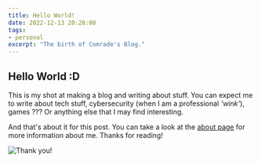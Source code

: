 ```yaml
---
title: Hello World!
date: 2022-12-13 20:28:00
tags:
- personal
excerpt: "The birth of Comrade's Blog."
---
```

## Hello World :D

This is my shot at making a blog and writing about stuff. You can expect me to write about tech stuff, cybersecurity (when I am a professional *'wink'*), games ??? Or anything else that I may find interesting.

And that's about it for this post. You can take a look at the [about page](/about) for more information about me. Thanks for reading!

![Thank you!](https://media.tenor.com/dI7PKF421EgAAAAd/thank-you-bow.gif)
